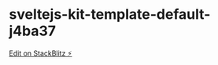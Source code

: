 # sveltejs-kit-template-default-j4ba37

[Edit on StackBlitz ⚡️](https://stackblitz.com/edit/sveltejs-kit-template-default-j4ba37)